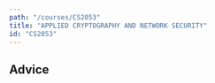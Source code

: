 ```yaml
---
path: "/courses/CS2053"
title: "APPLIED CRYPTOGRAPHY AND NETWORK SECURITY"
id: "CS2053"
---
```


## Advice


